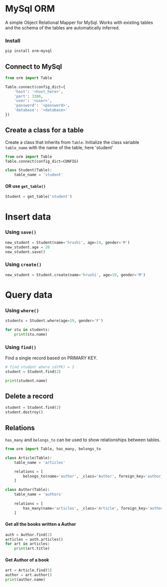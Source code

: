# MySql ORM

A simple Object Relational Mapper for MySql. Works with existing tables and the schema of the tables are automatically inferred.
### Install
```bash
pip install orm-mysql
```

## Connect to MySql
```python
from orm import Table

Table.connect(config_dict={
    'host': '<host_here>',
    'port': 3306,
    'user': '<user>',
    'password': '<password>',
    'database': '<database>'
})
```

## Create a class for a table
Create a class that inherits from `Table`. Initialize the class variable `table_name` with the name of the table, here 'student'
```python
from orm import Table
Table.connect(config_dict=CONFIG)

class Student(Table):
    table_name = 'student'
```

#### OR use `get_table()`
```python
Student = get_table('student')
```

# Insert data
### Using `save()`
```python
new_student = Student(name='hrushi', age=19, gender='M')
new_student.age = 20
new_student.save()
```

### Using `create()`
```python
new_student = Student.create(name='hrushi', age=19, gender='M')
```

# Query data
### Using `where()`
```python
students = Student.where(age=19, gender='F')

for stu in students:
    print(stu.name)
```

### Using `find()`
Find a single record based on PRIMARY KEY.
```python
# find student where id(PK) = 2
student = Student.find(2)

print(student.name)
```

## Delete a record
```python
student = Student.find(2)
student.destroy()
```

## Relations
`has_many` and `belongs_to` can be used to show relationships between tables.
```python
from orm import Table, has_many, belongs_to

class Article(Table):
    table_name = 'articles'

    relations = [
        belongs_to(name='author', _class='Author', foreign_key='author_id', primary_key='id')
    ]

class Author(Table):
    table_name = 'authors'
    
    relations = [
        has_many(name='articles', _class='Article', foreign_key='author_id')
    ]

```

#### Get all the books written a Author
```python
auth = Author.find(2)
articles = auth.articles()
for art in articles:
    print(art.title)
```

#### Get Author of a book
```python
art = Article.find(5)
author = art.author()
print(author.name)
```
